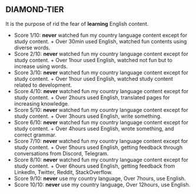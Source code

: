 ## DIAMOND-TIER
It is the purpose of rid the fear of **learning** English content.
- Score 1/10:  **never** watched fun my country language content except for study content. + Over 30min used English, watched fun contents using diverse words.
- Score 2/10: **never** watched fun my country language content except for study content. + Over 1hour used English, watched not fun but to increase using words.
- Score 3/10: **never** watched fun my country language content except for study content. + Over 1hour used English, watched study content related to development.
- Score 4/10: **never** watched fun my country language content except for study content. + Over 2hours used English, translated pages for increasing knowledge.
- Score 5/10: **never** watched fun my country language content except for study content. + Over 3hours used English, write something.
- Score 6/10: **never** watched fun my country language content except for study content. + Over 4hours used English, wrote something, and correct grammar.
- Score 7/10: **never** watched fun my country language content except for study content. + Over 5hours used English, getting feedback through conversations from Discord, Telegram.
- Score 8/10: **never** watched fun my country language content except for study content. + Over 6hours used English, getting feedback from LinkedIn, Twitter, Reddit, StackOverflow.
- Score 9/10: **never** use my country language, Over 7hours, use English.
- Score 10/10: **never** use my country language, Over 12hours, use English.
